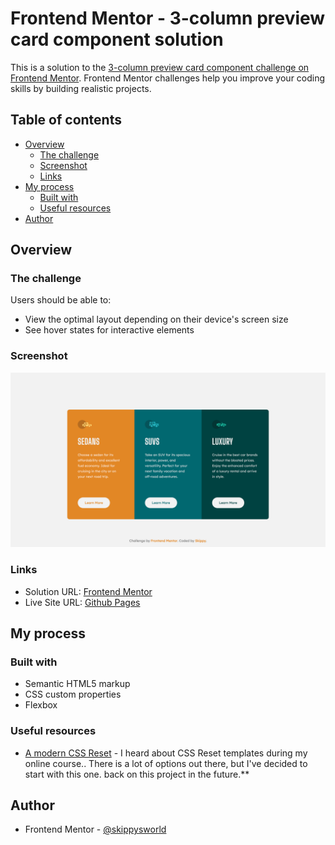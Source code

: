 # Frontend Mentor - 3-column preview card component solution

This is a solution to the [3-column preview card component challenge on Frontend Mentor](https://www.frontendmentor.io/challenges/3column-preview-card-component-pH92eAR2-). Frontend Mentor challenges help you improve your coding skills by building realistic projects.

## Table of contents

- [Overview](#overview)
  - [The challenge](#the-challenge)
  - [Screenshot](#screenshot)
  - [Links](#links)
- [My process](#my-process)
  - [Built with](#built-with)
  - [Useful resources](#useful-resources)
- [Author](#author)

## Overview

### The challenge

Users should be able to:

- View the optimal layout depending on their device's screen size
- See hover states for interactive elements

### Screenshot

![](./screenshot.png)

### Links

- Solution URL: [Frontend Mentor]()
- Live Site URL: [Github Pages]()

## My process

### Built with

- Semantic HTML5 markup
- CSS custom properties
- Flexbox

### Useful resources

- [A modern CSS Reset](https://piccalil.li/blog/a-modern-css-reset/) - I heard about CSS Reset templates during my online course.. There is a lot of options out there, but I've decided to start with this one. back on this project in the future.\*\*

## Author

- Frontend Mentor - [@skippysworld](https://www.frontendmentor.io/profile/skippysworld)
